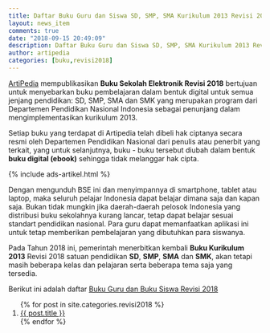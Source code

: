 ```yaml
---
title: Daftar Buku Guru dan Siswa SD, SMP, SMA Kurikulum 2013 Revisi 2018
layout: news_item
comments: true
date: "2018-09-15 20:49:09"
description: Daftar Buku Guru dan Siswa SD, SMP, SMA Kurikulum 2013 Revisi 2018, Unduh Buku Kurikulum 2018 Revisi 2018.
author: artipedia
categories: [buku,revisi2018]
---
```


[ArtiPedia](https://artipedia.site "ArtiPedia") mempublikasikan **Buku Sekolah Elektronik Revisi 2018** bertujuan untuk menyebarkan buku pembelajaran dalam bentuk digital untuk semua jenjang pendidikan: SD, SMP, SMA dan SMK yang merupakan program dari Departemen Pendidikan Nasional Indonesia sebagai penunjang dalam mengimplementasikan kurikulum 2013.

Setiap buku yang terdapat di Artipedia telah dibeli hak ciptanya secara resmi oleh Departemen Pendidikan Nasional dari penulis atau penerbit yang terkait, yang untuk selanjutnya, buku - buku tersebut diubah dalam bentuk **buku digital (ebook)** sehingga tidak melanggar hak cipta.

{% include ads-artikel.html %}

Dengan mengunduh BSE ini dan menyimpannya di smartphone, tablet atau laptop, maka seluruh pelajar Indonesia dapat belajar dimana saja dan kapan saja. Bukan tidak mungkin jika daerah-daerah pelosok Indonesia yang distribusi buku sekolahnya kurang lancar, tetap dapat belajar sesuai standart pendidikan nasional. Para guru dapat memanfaatkan aplikasi ini untuk tetap memberikan pembelajaran yang dibutuhkan para siswanya.

Pada Tahun 2018 ini, pemerintah menerbitkan kembali **Buku Kurikulum 2013** Revisi 2018 satuan pendidikan **SD**, **SMP**, **SMA** dan **SMK**, akan tetapi masih beberapa kelas dan pelajaran serta beberapa tema saja yang tersedia.

Berikut ini adalah daftar [Buku Guru dan Buku Siswa Revisi 2018](https://artipedia.site/wiki/daftar-buku-guru-siswa-sd-smp-sma-kurikulum-2013-revisi-2018.html "Buku Guru dan Siswa SD, SMP, SMA Kurikulum 2013 Revisi 2018")

<ol class="arti">{% for post in site.categories.revisi2018 %}
<li class="{% if page.title == post.title %}current{% endif %}">
<a href="{{ post.url }}">{{ post.title }}</a>
</li>
{% endfor %}
</ol>

